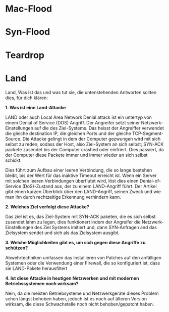 # Mac-Flood
# Syn-Flood
# Teardrop
# Land
Land, Was ist das und was tut sie, die untenstehenden Antworten sollten dies, für dich klären:

**1. Was ist eine Land-Attacke**

LAND oder auch Local Area Network Denial attack ist ein untertyp von einem Denial of Service (DOS) Angriff. Der Angreifer setzt seiner Netzwerk-Einstellungen auf die des Ziel-Systems. Das heisst der Angreiffer verwendet die gleiche destination IP, die gleichen Ports und der gleiche TCP-Segment-Source. Die Attacke gelingt in dem der Computer gezwungen wird mit sich selbst zu reden, sodass der Host, also Ziel-System an sich selbst; SYN-ACK packete zusendet bis der Computer crashed oder einfriert. Dies passiert, da der Computer diese Packete immer und immer wieder an sich selbst schickt. 

Dies führt zum Aufbau einer leeren Verbindung, die so lange bestehen bleibt, bis der Wert für das inaktive Timeout erreicht ist. Wenn ein Server mit solchen leeren Verbindungen überflutet wird, löst dies einen Denial-of-Service (DoS)-Zustand aus, der zu einem LAND-Angriff führt. Der Artikel gibt einen kurzen Überblick über den LAND-Angriff, seinen Zweck und wie man ihn durch rechtzeitige Erkennung verhindern kann.

**2. Welches Ziel verfolgt diese Attacke?**

Das ziel ist es, das Ziel-System mit SYN-ACK paketen, die es sich selbst zusendet lahm zu legen, dies funktionert indem der Angreifer die Netzwerk-Einstellungen des Ziel Systems imitiert und, dann SYN-Anfragen and das Zielsystem sendet und sich als das Zielsystem ausgibt.

**3. Welche Möglichkeiten gibt es, um sich gegen diese Angriffe zu schützen?**

Abwehrtechniken umfassen das Installieren von Patches auf den anfälligen Systemen oder die Verwendung einer Firewall, die so konfiguriert ist, dass sie LAND-Pakete herausfiltert

**4. Ist diese Attacke in heutigen Netzwerken und mit modernen Betriebssystemen noch wirksam?**

Nein, da die meisten Betriebsysteme und Netzwerkgeräte dieses Problem schon längst behoben haben, jedoch ist es noch auf älteren Version wirksam, die diese Schwachstelle noch nicht behoben/gepatcht haben.
